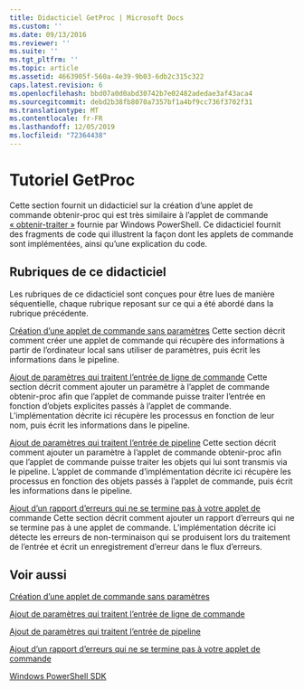 ```yaml
---
title: Didacticiel GetProc | Microsoft Docs
ms.custom: ''
ms.date: 09/13/2016
ms.reviewer: ''
ms.suite: ''
ms.tgt_pltfrm: ''
ms.topic: article
ms.assetid: 4663905f-560a-4e39-9b03-6db2c315c322
caps.latest.revision: 6
ms.openlocfilehash: bbd07a0d0abd30742b7e02482adedae3af43aca4
ms.sourcegitcommit: debd2b38fb8070a7357bf1a4bf9cc736f3702f31
ms.translationtype: MT
ms.contentlocale: fr-FR
ms.lasthandoff: 12/05/2019
ms.locfileid: "72364438"
---
```

# <a name="getproc-tutorial"></a>Tutoriel GetProc

Cette section fournit un didacticiel sur la création d’une applet de commande obtenir-proc qui est très similaire à l’applet de commande [« obtenir-traiter »](/powershell/module/Microsoft.PowerShell.Management/Get-Process) fournie par Windows PowerShell. Ce didacticiel fournit des fragments de code qui illustrent la façon dont les applets de commande sont implémentées, ainsi qu’une explication du code.

## <a name="topics-in-this-tutorial"></a>Rubriques de ce didacticiel

Les rubriques de ce didacticiel sont conçues pour être lues de manière séquentielle, chaque rubrique reposant sur ce qui a été abordé dans la rubrique précédente.

[Création d’une applet de commande sans paramètres](./creating-a-cmdlet-without-parameters.md) Cette section décrit comment créer une applet de commande qui récupère des informations à partir de l’ordinateur local sans utiliser de paramètres, puis écrit les informations dans le pipeline.

[Ajout de paramètres qui traitent l’entrée de ligne de commande](./adding-parameters-that-process-command-line-input.md) Cette section décrit comment ajouter un paramètre à l’applet de commande obtenir-proc afin que l’applet de commande puisse traiter l’entrée en fonction d’objets explicites passés à l’applet de commande. L’implémentation décrite ici récupère les processus en fonction de leur nom, puis écrit les informations dans le pipeline.

[Ajout de paramètres qui traitent l’entrée de pipeline](./adding-parameters-that-process-pipeline-input.md) Cette section décrit comment ajouter un paramètre à l’applet de commande obtenir-proc afin que l’applet de commande puisse traiter les objets qui lui sont transmis via le pipeline. L’applet de commande d’implémentation décrite ici récupère les processus en fonction des objets passés à l’applet de commande, puis écrit les informations dans le pipeline.

[Ajout d’un rapport d’erreurs qui ne se termine pas à votre applet de](./adding-non-terminating-error-reporting-to-your-cmdlet.md) commande Cette section décrit comment ajouter un rapport d’erreurs qui ne se termine pas à une applet de commande. L’implémentation décrite ici détecte les erreurs de non-terminaison qui se produisent lors du traitement de l’entrée et écrit un enregistrement d’erreur dans le flux d’erreurs.

## <a name="see-also"></a>Voir aussi

[Création d’une applet de commande sans paramètres](./creating-a-cmdlet-without-parameters.md)

[Ajout de paramètres qui traitent l’entrée de ligne de commande](./adding-parameters-that-process-command-line-input.md)

[Ajout de paramètres qui traitent l’entrée de pipeline](./adding-parameters-that-process-pipeline-input.md)

[Ajout d’un rapport d’erreurs qui ne se termine pas à votre applet de commande](./adding-non-terminating-error-reporting-to-your-cmdlet.md)

[Windows PowerShell SDK](../windows-powershell-reference.md)
